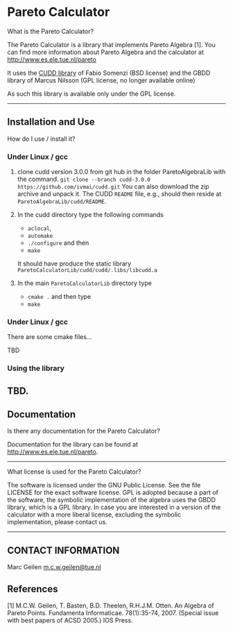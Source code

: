 # Pareto Calculator 

What is the Pareto Calculator?

The Pareto Calculator is a library that implements Pareto Algebra [1].
You can find more information about Pareto Algebra and the calculator
at <http://www.es.ele.tue.nl/pareto>

It uses the [CUDD library](https://github.com/ivmai/cudd) of Fabio Somenzi (BSD license) and the GBDD library of Marcus Nilsson (GPL license, no longer available online)

As such this library is available only under the GPL license.

------------------------------------------------------------------



## Installation and Use

How do I use / install it?

### Under Linux / gcc

1. clone cudd version 3.0.0 from git hub in the folder ParetoAlgebraLib with the command.
   `git clone --branch cudd-3.0.0 https://github.com/ivmai/cudd.git`
   You can also download the zip archive and unpack it.
   The CUDD `README` file, e.g., should then reside at `ParetoAlgebraLib/cudd/README`.
2. In the cudd directory type the following commands
   - `aclocal`,
   - `automake`
   - `./configure` and then
   - `make`

   It should have produce the static library `ParetoCalculatorLib/cudd/cudd/.libs/libcudd.a`
3. In the main `ParetoCalculatorLib` directory type
   - `cmake .` and then type
   - `make`


### Under Linux / gcc

There are some cmake files...

TBD

### Using the library

TBD.
------------------------------------------------------------------

## Documentation

Is there any documentation for the Pareto Calculator?

Documentation for the library can be found at http://www.es.ele.tue.nl/pareto.

------------------------------------------------------------------

What license is used for the Pareto Calculator?

The software is licensed under the GNU Public License. See the
file LICENSE for the exact software license.
GPL is adopted because a part of the software, the symbolic implementation
of the algebra uses the GBDD library, which is a GPL library.
In case you are interested in a version of the calculator with
a more liberal license, excluding the symbolic implementation, please contact
us.

------------------------------------------------------------------

## CONTACT INFORMATION

Marc Geilen <m.c.w.geilen@tue.nl>

## References

[1] M.C.W. Geilen, T. Basten, B.D. Theelen, R.H.J.M. Otten. An Algebra of Pareto Points.
   Fundamenta Informaticae. 78(1):35-74, 2007. (Special issue with best papers of ACSD 2005.)  IOS Press.
